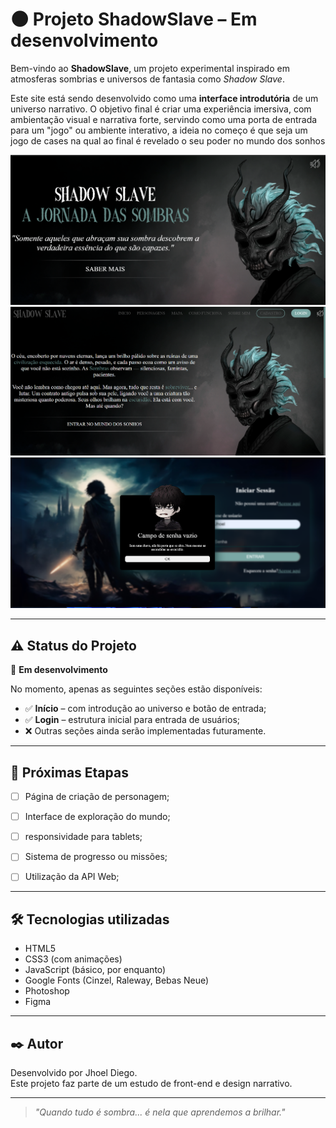 
# 🌑 Projeto ShadowSlave – Em desenvolvimento

Bem-vindo ao **ShadowSlave**, um projeto experimental inspirado em atmosferas sombrias e universos de fantasia como *Shadow Slave*.  

Este site está sendo desenvolvido como uma **interface introdutória** de um universo narrativo. O objetivo final é criar uma experiência imersiva, com ambientação visual e narrativa forte, servindo como uma porta de entrada para um "jogo" ou ambiente interativo, a ideia no começo é que seja um jogo de cases na qual ao final é revelado o seu poder no mundo dos sonhos 

<img src="./public/assets/img/Captura de pantalla 2025-04-20 232952.png">
<img src="./public/assets/img/Captura de pantalla 2025-04-20 233117.png">
<img src="./public/assets/img/Captura de pantalla 2025-04-20 233142.png">

---

## ⚠️ Status do Projeto

🔧 **Em desenvolvimento**

No momento, apenas as seguintes seções estão disponíveis:

- ✅ **Início** – com introdução ao universo e botão de entrada;
- ✅ **Login** – estrutura inicial para entrada de usuários;
- ❌ Outras seções ainda serão implementadas futuramente.

---

## 🚧 Próximas Etapas

- [ ] Página de criação de personagem;
- [ ] Interface de exploração do mundo;
- [ ] responsividade para tablets;
- [ ] Sistema de progresso ou missões;
- [ ] Utilização da API Web;


---

## 🛠️ Tecnologias utilizadas

- HTML5
- CSS3 (com animações)
- JavaScript (básico, por enquanto)
- Google Fonts (Cinzel, Raleway, Bebas Neue)
- Photoshop
- Figma

---

## ✒️ Autor

Desenvolvido por Jhoel Diego.  
Este projeto faz parte de um estudo de front-end e design narrativo.

---

> *"Quando tudo é sombra... é nela que aprendemos a brilhar."*

